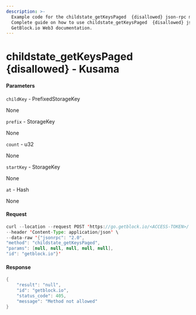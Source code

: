 ```yaml
---
description: >-
  Example code for the childstate_getKeysPaged  {disallowed} json-rpc method.
  Сomplete guide on how to use childstate_getKeysPaged  {disallowed} json-rpc in
  GetBlock.io Web3 documentation.
---
```


# childstate\_getKeysPaged {disallowed} - Kusama

#### Parameters

`childKey` - PrefixedStorageKey

None

`prefix` - StorageKey

None

`count` - u32

None

`startKey` - StorageKey

None

`at` - Hash

None

#### Request

```java
curl --location --request POST 'https://go.getblock.io/<ACCESS-TOKEN>/' \
--header 'Content-Type: application/json' \
--data-raw '{"jsonrpc": "2.0",
"method": "childstate_getKeysPaged",
"params": [null, null, null, null, null],
"id": "getblock.io"}'
```

#### Response

```java
{
    "result": "null",
    "id": "getblock.io",
    "status_code": 405,
    "message": "Method not allowed"
}
```
